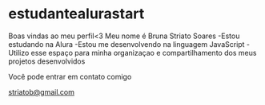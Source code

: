 # estudantealurastart
Boas vindas ao meu perfil<3
Meu nome é Bruna Striato Soares
-Estou estudando na Alura
-Estou me desenvolvendo na linguagem JavaScript
-Utilizo esse espaço para minha organizaçao e compartilhamento dos meus projetos desenvolvidos

Você pode entrar em contato comigo

striatob@gmail.com

